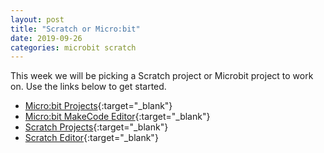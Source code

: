 ```yaml
---
layout: post
title: "Scratch or Micro:bit"
date: 2019-09-26
categories: microbit scratch
---
```

This week we will be picking a Scratch project or Microbit project to work on. Use the links below to get started.

- [Micro:bit Projects](https://projects.raspberrypi.org/en/codeclub/microbit){:target="_blank"}
- [Micro:bit MakeCode Editor](https://makecode.microbit.org/#editor){:target="_blank"}
- [Scratch Projects](https://projects.raspberrypi.org/en/codeclub){:target="_blank"}
- [Scratch Editor](https://scratch.mit.edu/){:target="_blank"}
